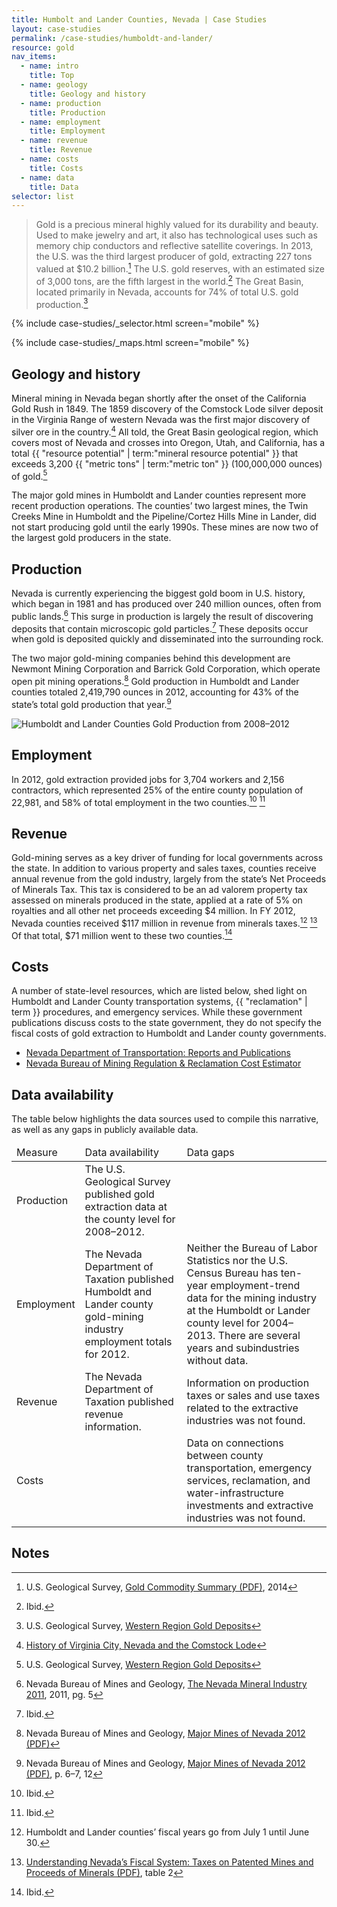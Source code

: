 ```yaml
---
title: Humbolt and Lander Counties, Nevada | Case Studies
layout: case-studies
permalink: /case-studies/humboldt-and-lander/
resource: gold
nav_items:
  - name: intro
    title: Top
  - name: geology
    title: Geology and history
  - name: production
    title: Production
  - name: employment
    title: Employment
  - name: revenue
    title: Revenue
  - name: costs
    title: Costs
  - name: data
    title: Data
selector: list
---
```


> Gold is a precious mineral highly valued for its durability and beauty. Used to make jewelry and art, it also has technological uses such as memory chip conductors and reflective satellite coverings. In 2013, the U.S. was the third largest producer of gold, extracting 227 tons valued at $10.2 billion.[^1] The U.S. gold reserves, with an estimated size of 3,000 tons, are the fifth largest in the world.[^2] The Great Basin, located primarily in Nevada, accounts for 74% of total U.S. gold production.[^3]

{% include case-studies/_selector.html screen="mobile" %}

{% include case-studies/_maps.html screen="mobile" %}

<h2><a name="geology" class="case_studies_content-heading" data-nav-header="geology">Geology and history</a></h2>

Mineral mining in Nevada began shortly after the onset of the California Gold Rush in 1849. The 1859 discovery of the Comstock Lode silver deposit in the Virginia Range of western Nevada was the first major discovery of silver ore in the country.[^4] All told, the Great Basin geological region, which covers most of Nevada and crosses into Oregon, Utah, and California, has a total {{ "resource potential" | term:"mineral resource potential" }} that exceeds 3,200 {{ "metric tons" | term:"metric ton" }} (100,000,000 ounces) of gold.[^5]

The major gold mines in Humboldt and Lander counties represent more recent production operations. The counties’ two largest mines, the Twin Creeks Mine in Humboldt and the Pipeline/Cortez Hills Mine in Lander, did not start producing gold until the early 1990s. These mines are now two of the largest gold producers in the state.

<h2><a name="production" class="case_studies_content-heading" data-nav-header="production">Production</a></h2>

Nevada is currently experiencing the biggest gold boom in U.S. history, which began in 1981 and has produced over 240 million ounces, often from public lands.[^6] This surge in production is largely the result of discovering deposits that contain microscopic gold particles.[^7] These deposits occur when gold is deposited quickly and disseminated into the surrounding rock.

The two major gold-mining companies behind this development are Newmont Mining Corporation and Barrick Gold Corporation, which operate open pit mining operations.[^8] Gold production in Humboldt and Lander counties totaled 2,419,790 ounces in 2012, accounting for 43% of the state’s total gold production that year.[^9]

<img src="{{ site.baseurl }}/img/counties/nv-humboldt-production.png" alt="Humboldt and Lander Counties Gold Production from 2008–2012" class="case_studies_content-graph">

<h2><a name="employment" class="case_studies_content-heading" data-nav-header="employment">Employment</a></h2>

In 2012, gold extraction provided jobs for 3,704 workers and 2,156 contractors, which represented 25% of the entire county population of 22,981, and 58% of total employment in the two counties.[^10] [^11]

<h2><a name="revenue" class="case_studies_content-heading" data-nav-header="revenue">Revenue</a></h2>

Gold-mining serves as a key driver of funding for local governments across the state. In addition to various property and sales taxes, counties receive annual revenue from the gold industry, largely from the state’s Net Proceeds of Minerals Tax. This tax is considered to be an ad valorem property tax assessed on minerals produced in the state, applied at a rate of 5% on royalties and all other net proceeds exceeding $4 million. In FY 2012, Nevada counties received $117 million in revenue from minerals taxes.[^12] [^13] Of that total, $71 million went to these two counties.[^14]

<h2><a name="costs" class="case_studies_content-heading" data-nav-header="costs">Costs</a></h2>

A number of state-level resources, which are listed below, shed light on Humboldt and Lander County transportation systems, {{ "reclamation" | term }} procedures, and emergency services. While these government publications discuss costs to the state government, they do not specify the fiscal costs of gold extraction to Humboldt and Lander county governments.

<ul>
	<li><a href="http://www.nevadadot.com/Documents/Reports_and_Publications.aspx">Nevada Department of Transportation: Reports and Publications</a></li>
	<li><a href="http://ndep.nv.gov/bmrr/cost.htm">Nevada Bureau of Mining Regulation & Reclamation Cost Estimator</a></li>
</ul>

<h2><a name="data" class="case_studies_content-heading" data-nav-header="data">Data availability</a></h2>

The table below highlights the data sources used to compile this narrative, as well as any gaps in publicly available data.

<table>
  <thead>
    <tr>
      <td>Measure</td>
      <td>Data availability</td>
      <td>Data gaps</td>
    </tr>
  </thead>
  <tbody>
    <tr>
      <td>Production</td>
      <td>The U.S. Geological Survey published gold extraction data at the county level for 2008–2012.</td>
      <td></td>
    </tr>
    <tr>
      <td>Employment</td>
      <td>The Nevada Department of Taxation published Humboldt and Lander county gold-mining industry employment totals for 2012.</td>
      <td>Neither the Bureau of Labor Statistics nor the U.S. Census Bureau has ten-year employment-trend data for the mining industry at the Humboldt or Lander county level for 2004–2013. There are several years and subindustries without data.</td>
    </tr>
    <tr>
      <td>Revenue</td>
      <td>The Nevada Department of Taxation published revenue information.</td>
      <td>Information on production taxes or sales and use taxes related to the extractive industries was not found.</td>
    </tr>
    <tr>
      <td>Costs</td>
      <td></td>
      <td>Data on connections between county transportation, emergency services, reclamation, and water-infrastructure investments and extractive industries was not found.</td>
    </tr>
  </tbody>
</table>

## Notes

[^1]: U.S. Geological Survey, [Gold Commodity Summary (PDF)](http://minerals.usgs.gov/minerals/pubs/commodity/gold/mcs-2014-gold.pdf), 2014
[^2]: Ibid.
[^3]: U.S. Geological Survey, [Western Region Gold Deposits](http://minerals.usgs.gov/west/projects/nngd.htm)
[^4]: [History of Virginia City, Nevada and the Comstock Lode](http://www.vcnevada.com/history.htm)
[^5]: U.S. Geological Survey, [Western Region Gold Deposits](http://minerals.usgs.gov/west/projects/nngd.htm)
[^6]: Nevada Bureau of Mines and Geology, [The Nevada Mineral Industry 2011](http://pubs.nbmg.unr.edu/The-NV-mineral-industry-2011-p/mi2011.htm), 2011, pg. 5
[^7]: Ibid.
[^8]: Nevada Bureau of Mines and Geology, [Major Mines of Nevada 2012 (PDF)](http://minerals.nv.gov/uploadedFiles/mineralsnvgov/content/Programs/Mining/Forms_Publications/mm2012.pdf)
[^9]: Nevada Bureau of Mines and Geology, [Major Mines of Nevada 2012 (PDF)](http://minerals.nv.gov/uploadedFiles/mineralsnvgov/content/Programs/Mining/Forms_Publications/mm2012.pdf), p. 6–7, 12
[^10]: Ibid.
[^11]: Ibid.
[^12]: Humboldt and Lander counties’ fiscal years go from July 1 until June 30.
[^13]: [Understanding Nevada’s Fiscal System: Taxes on Patented Mines and Proceeds of Minerals (PDF)](http://www.unce.unr.edu/publications/files/cd/2013/fs1334.pdf), table 2
[^14]: Ibid.
